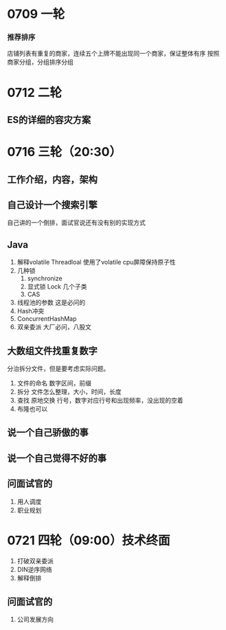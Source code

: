 # 0709 一轮
### 推荐排序
店铺列表有重复的商家，连续五个上牌不能出现同一个商家，保证整体有序
按照商家分组，分组排序分组

# 0712 二轮
## ES的详细的容灾方案

# 0716 三轮（20:30）
## 工作介绍，内容，架构
## 自己设计一个搜索引擎
自己讲的一个倒排，面试官说还有没有别的实现方式

## Java

1. 解释volatile 
    Threadloal 使用了volatile cpu屏障保持原子性
2. 几种锁
    1. synchronize
    2. 显式锁 Lock 几个子类
    3. CAS
3. 线程池的参数
    这是必问的
4. Hash冲突
5. ConcurrentHashMap
6. 双亲委派
    大厂必问，八股文

## 大数组文件找重复数字
分治拆分文件，但是要考虑实际问题。
1. 文件的命名
    数字区间，前缀
2. 拆分
    文件怎么整理，大小，时间，长度
3. 查找 原地交换
    行号，数字对应行号和出现频率，没出现的空着
4. 布隆也可以

## 说一个自己骄傲的事
## 说一个自己觉得不好的事

## 问面试官的
1. 用人调度
2. 职业规划

# 0721 四轮（09:00）技术终面
1. 打破双亲委派
2. DIN逆序网络
2. 解释倒排
## 问面试官的
1. 公司发展方向